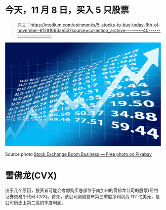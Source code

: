 # 今天，11 月 8 日，买入 5 只股票

> 原文：<https://medium.com/coinmonks/5-stocks-to-buy-today-8th-of-november-6f281693ae53?source=collection_archive---------40----------------------->

![](img/f7c814ede400103e021fbf31d163ac51.png)

Source photo [Stock Exchange Boom Business — Free photo on Pixabay](https://pixabay.com/photos/stock-exchange-boom-business-pay-2648118/)

# 雪佛龙(CVX)

出于几个原因，投资者可能会考虑购买总部位于南加州的雪佛龙公司的股票(纽约证券交易所代码:CVX)。首先，该公司刚刚宣布第三季度净利润为 112 亿美元，是公司历史上第二高的季度利润。